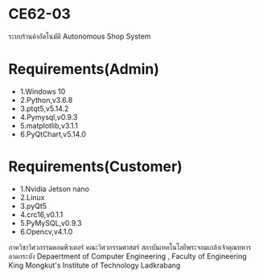 # CE62-03

ระบบร้านค้าอัตโนมัติ
Autonomous Shop System


# Requirements(Admin)
* 1.Windows 10
* 2.Python,v3.6.8
* 3.ptqt5,v5.14.2
* 4.Pymysql,v0.9.3
* 5.matplotlib,v3.1.1
* 6.PyQtChart,v5.14.0

# Requirements(Customer)
* 1.Nvidia Jetson nano
* 2.Linux
* 3.pyQt5
* 4.crc16,v0.1.1
* 5.PyMySQL,v0.9.3
* 6.Opencv,v4.1.0


ภาควิชาวิศวกรรมคอมพิวเตอร์ คณะวิศวกรรมศาสตร์
สถาบันเทคโนโลยีพระจอมเกล้าเจ้าคุณทหารลาดกระบัง
Depaertment of Computer Engineering , Faculty of Engineering 
King Mongkut's Institute of Technology Ladkrabang
